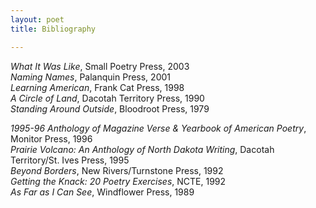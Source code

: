 ```yaml
---
layout: poet
title: Bibliography

---
```



<p><em>What It Was Like</em>, Small Poetry Press, 2003<br />
<em>Naming Names</em>, Palanquin Press, 2001<br />
<em>Learning American</em>, Frank Cat Press, 1998 <br />
<em>A Circle of Land</em>, Dacotah Territory Press, 1990 <br />
<em>Standing Around Outside</em>, Bloodroot Press, 1979</p>

<p><em>1995-96 Anthology of Magazine Verse &amp; Yearbook of American Poetry</em>, Monitor Press, 1996<br />
<em>Prairie Volcano: An Anthology of North Dakota Writing</em>, Dacotah Territory/St. Ives Press, 1995<br />
<em>Beyond Borders</em>, New Rivers/Turnstone Press, 1992<br />
<em>Getting the Knack: 20 Poetry Exercises</em>, NCTE, 1992<br />
<em>As Far as I Can See</em>, Windflower Press, 1989</p>
